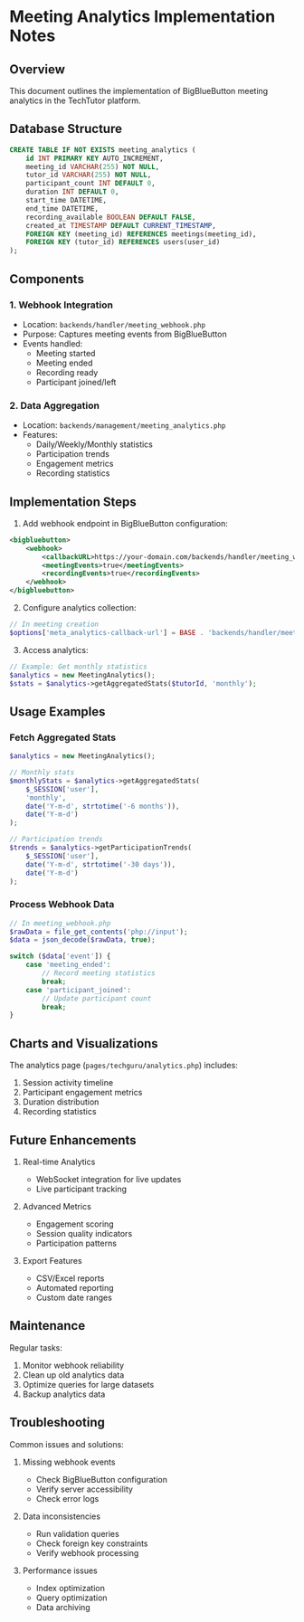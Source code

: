 # Meeting Analytics Implementation Notes

## Overview
This document outlines the implementation of BigBlueButton meeting analytics in the TechTutor platform.

## Database Structure
```sql
CREATE TABLE IF NOT EXISTS meeting_analytics (
    id INT PRIMARY KEY AUTO_INCREMENT,
    meeting_id VARCHAR(255) NOT NULL,
    tutor_id VARCHAR(255) NOT NULL,
    participant_count INT DEFAULT 0,
    duration INT DEFAULT 0,
    start_time DATETIME,
    end_time DATETIME,
    recording_available BOOLEAN DEFAULT FALSE,
    created_at TIMESTAMP DEFAULT CURRENT_TIMESTAMP,
    FOREIGN KEY (meeting_id) REFERENCES meetings(meeting_id),
    FOREIGN KEY (tutor_id) REFERENCES users(user_id)
);
```

## Components

### 1. Webhook Integration
- Location: `backends/handler/meeting_webhook.php`
- Purpose: Captures meeting events from BigBlueButton
- Events handled:
  - Meeting started
  - Meeting ended
  - Recording ready
  - Participant joined/left

### 2. Data Aggregation
- Location: `backends/management/meeting_analytics.php`
- Features:
  - Daily/Weekly/Monthly statistics
  - Participation trends
  - Engagement metrics
  - Recording statistics

## Implementation Steps

1. Add webhook endpoint in BigBlueButton configuration:
```xml
<bigbluebutton>
    <webhook>
        <callbackURL>https://your-domain.com/backends/handler/meeting_webhook.php</callbackURL>
        <meetingEvents>true</meetingEvents>
        <recordingEvents>true</recordingEvents>
    </webhook>
</bigbluebutton>
```

2. Configure analytics collection:
```php
// In meeting creation
$options['meta_analytics-callback-url'] = BASE . 'backends/handler/meeting_webhook.php';
```

3. Access analytics:
```php
// Example: Get monthly statistics
$analytics = new MeetingAnalytics();
$stats = $analytics->getAggregatedStats($tutorId, 'monthly');
```

## Usage Examples

### Fetch Aggregated Stats
```php
$analytics = new MeetingAnalytics();

// Monthly stats
$monthlyStats = $analytics->getAggregatedStats(
    $_SESSION['user'],
    'monthly',
    date('Y-m-d', strtotime('-6 months')),
    date('Y-m-d')
);

// Participation trends
$trends = $analytics->getParticipationTrends(
    $_SESSION['user'],
    date('Y-m-d', strtotime('-30 days')),
    date('Y-m-d')
);
```

### Process Webhook Data
```php
// In meeting_webhook.php
$rawData = file_get_contents('php://input');
$data = json_decode($rawData, true);

switch ($data['event']) {
    case 'meeting_ended':
        // Record meeting statistics
        break;
    case 'participant_joined':
        // Update participant count
        break;
}
```

## Charts and Visualizations

The analytics page (`pages/techguru/analytics.php`) includes:
1. Session activity timeline
2. Participant engagement metrics
3. Duration distribution
4. Recording statistics

## Future Enhancements

1. Real-time Analytics
   - WebSocket integration for live updates
   - Live participant tracking

2. Advanced Metrics
   - Engagement scoring
   - Session quality indicators
   - Participation patterns

3. Export Features
   - CSV/Excel reports
   - Automated reporting
   - Custom date ranges

## Maintenance

Regular tasks:
1. Monitor webhook reliability
2. Clean up old analytics data
3. Optimize queries for large datasets
4. Backup analytics data

## Troubleshooting

Common issues and solutions:
1. Missing webhook events
   - Check BigBlueButton configuration
   - Verify server accessibility
   - Check error logs

2. Data inconsistencies
   - Run validation queries
   - Check foreign key constraints
   - Verify webhook processing

3. Performance issues
   - Index optimization
   - Query optimization
   - Data archiving 